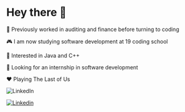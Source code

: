 # Hey there 👋

🤖 Previously worked in auditing and finance before turning to coding

🎮 I am now studying software development at 19 coding school

🧐 Interested in Java and C++

🌱 Looking for an internship in software development

❤️ Playing The Last of Us

![LinkedIn](https://img.shields.io/badge/linkedin-%230077B5.svg?style=for-the-badge&logo=linkedin&logoColor=white)

<div id="badges">
  <a href="https://www.linkedin.com/in/hadrien-dony-a02885a5/">
    <img src=  "https://img.shields.io/badge/LinkedIn-blue?logo=linkedin&logoColor=white&style=for-the-badge" alt="Linkedin">
  </a>
